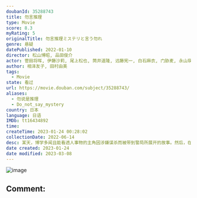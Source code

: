 ```yaml
---
doubanId: 35288743
title: 勿言推理
type: Movie
score: 8.3
myRating: 5
originalTitle: 勿言推理ミステリと言う勿れ
genre: 悬疑
datePublished: 2022-01-10
director: 松山博昭, 品田俊介
actor: 菅田将晖, 伊藤沙莉, 尾上松也, 筒井道隆, 远藤宪一, 白石麻衣, 门胁麦, 永山瑛太, 水川麻美, 柄本佑, 佐佐木藏之介, 佐津川爱美, 森下能幸, 久保田悠来, 森永悠希, 田口浩正, 金田明夫, 阿部亮平, 涩谷谦人, 池内万作, 柊木阳太, 北村匠海, 冈山天音, 阿南敦子, 铃木浩介, 相岛一之, 小日向文世, 堀部圭亮, 藤枝喜辉, 内田岭衣奈, 早乙女太一, 志田未来, 船越英一郎, 古河耕史, 高畑淳子, 关惠美, 千原浩史, 夏子, 森冈龙, 松本若菜, 水野智则
author: 相泽友子, 田村由美
tags:
  - Movie
state: 看过
url: https://movie.douban.com/subject/35288743/
aliases:
  - 勿说是推理
  - Do_not_say_mystery
country: 日本
language: 日语
IMDb: tt16434892
time: 
createTime: 2023-01-24 00:28:02
collectionDate: 2022-06-14
desc: 某天，博学多闻且能看透人事物的主角因涉嫌谋杀而被带到警局所展开的故事。然后，在接受侦讯的过程中，注意到隐藏在案件背后的线索和警探们的担忧。之后，他就经常卷入麻烦中，但他总是以自己的节奏表达他的观点，以...
date created: 2023-01-24
date modified: 2023-03-08
---
```


![image](p2824326234.jpg)

Comment:
---
